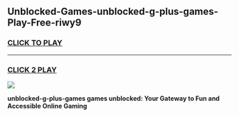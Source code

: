 
## Unblocked-Games-unblocked-g-plus-games-Play-Free-riwy9
<h3>
<a href="https://premium76.site?title=unblocked-g-plus-games&ref=19M">CLICK TO PLAY</a></h3>
<hr>

<h3>
<a href="https://premium76.site?title=unblocked-g-plus-games&ref=19M">CLICK 2 PLAY</a>
  
</h3>

<a href="https://premium76.site?title=unblocked-g-plus-games&ref=19M"><img src="https://clearcache.store/games.png"></a>


**unblocked-g-plus-games games unblocked: Your Gateway to Fun and Accessible Online Gaming**
